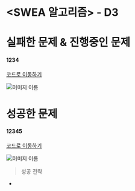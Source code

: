 # <SWEA 알고리즘> - D3

# 실패한 문제 & 진행중인 문제

#### 1234

[코드로 이동하기]()

![이미지 이름]()



# 성공한 문제

#### 12345

[코드로 이동하기]()

![이미지 이름]()

> 성공 전략

- 

